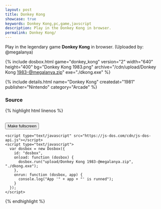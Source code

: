 ```yaml
---
layout: post
title: Donkey Kong
showcase: true
keywords: Donkey Kong,pc,game,javscript
description: Play in the Donkey Kong in browser.
permalink: Donkey Kong/
---
```


Play in the legendary game **Donkey Kong** in browser. (Uploaded by: @megalanya)

{% include dosbox.html game="donkey_kong" version="2" width="640" height="400" bg="Donkey Kong 1983.png" archive="/cdn/upload/Donkey Kong 1983-@megalanya.zip" exe="./dkong.exe" %}

<!--more-->

{% include details.html name="Donkey Kong" createdat="1981" publisher="Nintendo" category="Arcade" %}


### Source

{% highlight html linenos %}
<!doctype html>
<html lang="en-us">
  <head>
    <meta charset="utf-8">
    <meta http-equiv="Content-Type" content="text/html; charset=utf-8">
    <title>Donkey Kong 1983</title>
    <style type="text/css">
      .dosbox-container { width: 640px; height: 400px; }
      .dosbox-container > .dosbox-overlay { background: url(https://js-dos.com/cdn/Donkey Kong 1983.png); }
    </style>
  </head>
  <body>
    <div id="dosbox"></div>
    <br/>
    <button onclick="dosbox.requestFullScreen();">Make fullscreen</button>
    
    <script type="text/javascript" src="https://js-dos.com/cdn/js-dos-api.js"></script>
    <script type="text/javascript">
      var dosbox = new Dosbox({
        id: "dosbox",
        onload: function (dosbox) {
          dosbox.run("upload/Donkey Kong 1983-@megalanya.zip", "./dkong.exe");
        },
        onrun: function (dosbox, app) {
          console.log("App '" + app + "' is runned");
        }
      });
    </script>
  </body>
</html>
{% endhighlight %}
